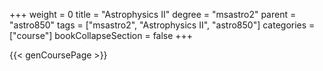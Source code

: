 +++
weight = 0
title = "Astrophysics II"
degree = "msastro2"
parent = "astro850"
tags = ["msastro2", "Astrophysics II", "astro850"]
categories = ["course"]
bookCollapseSection = false
+++

{{< genCoursePage >}}
